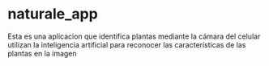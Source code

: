 # naturale_app
Esta es una aplicacion que identifica plantas mediante la cámara del celular utilizan la inteligencia artificial para reconocer las características de las plantas en la imagen
